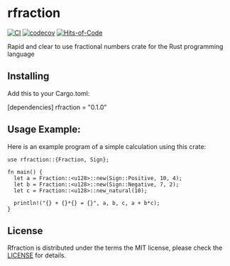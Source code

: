 # rfraction
[![CI](https://github.com/zkud/rfraction/actions/workflows/ci.yaml/badge.svg)](https://github.com/zkud/rfraction/actions/workflows/ci.yaml)
[![codecov](https://codecov.io/gh/zkud/rfraction/branch/main/graph/badge.svg?token=YJ9UE1UFBJ)](https://codecov.io/gh/zkud/rfraction)
[![Hits-of-Code](https://hitsofcode.com/github/zkud/rfraction?branch=main)](https://hitsofcode.com/github/zkud/rfraction/view?branch=main)

Rapid and clear to use fractional numbers crate for the Rust programming language

## Installing

Add this to your Cargo.toml:

[dependencies]
rfraction = "0.1.0"

## Usage Example:

Here is an example program of a simple calculation using this crate:
```
use rfraction::{Fraction, Sign};

fn main() {
  let a = Fraction::<u128>::new(Sign::Positive, 10, 4);
  let b = Fraction::<u128>::new(Sign::Negative, 7, 2);
  let c = Fraction::<u128>::new_natural(10);
  
  println!("{} + {}*{} = {}", a, b, c, a + b*c);
}
```

## License

Rfraction is distributed under the terms the MIT license, please check the [LICENSE](https://github.com/zkud/rfraction/blob/main/LICENSE) for details.
